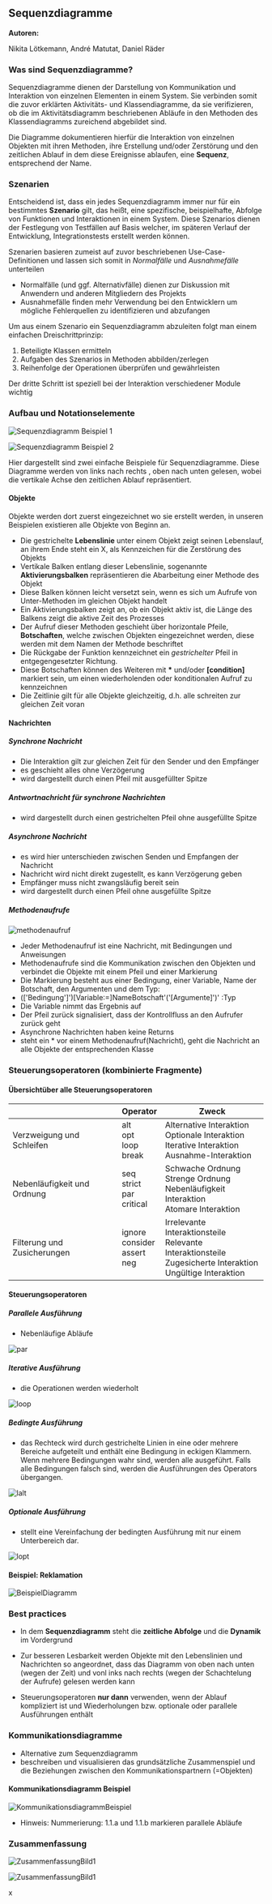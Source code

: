 ## Sequenzdiagramme

**Autoren:**

 Nikita Lötkemann, André Matutat, Daniel Räder

### Was sind Sequenzdiagramme?

Sequenzdiagramme dienen der Darstellung von Kommunikation und Interaktion von einzelnen Elementen in einem System. Sie verbinden somit die zuvor erklärten Aktivitäts- und Klassendiagramme, da sie verifizieren, ob die im Aktivitätsdiagramm beschriebenen Abläufe in den Methoden des Klassendiagramms zureichend abgebildet sind.

Die Diagramme dokumentieren hierfür die Interaktion von einzelnen Objekten mit ihren Methoden, ihre Erstellung und/oder Zerstörung  und den zeitlichen Ablauf in dem diese Ereignisse ablaufen, eine **Sequenz**, entsprechend der Name.

### Szenarien

Entscheidend ist, dass ein jedes Sequenzdiagramm immer nur für ein bestimmtes **Szenario** gilt, das heißt, eine spezifische, beispielhafte, Abfolge von Funktionen und Interaktionen in einem System.
Diese Szenarios dienen der Festlegung von Testfällen auf Basis welcher, im späteren Verlauf der Entwicklung, Integrationstests erstellt werden können.

Szenarien basieren zumeist auf zuvor beschriebenen Use-Case-Definitionen und lassen sich somit in *Normalfälle* und *Ausnahmefälle* unterteilen
- Normalfälle (und ggf. Alternativfälle) dienen zur Diskussion mit Anwendern und anderen Mitgliedern des Projekts
- Ausnahmefälle finden mehr Verwendung bei den Entwicklern um mögliche Fehlerquellen zu identifizieren und abzufangen

Um aus einem Szenario ein Sequenzdiagramm abzuleiten folgt man einem einfachen Dreischrittprinzip:
1. Beteiligte Klassen ermitteln
2. Aufgaben des Szenarios in Methoden abbilden/zerlegen
3. Reihenfolge der Operationen überprüfen und gewährleisten

Der dritte Schritt ist speziell bei der Interaktion verschiedener Module wichtig

### Aufbau und Notationselemente

![Sequenzdiagramm Beispiel 1](vorlesung9/Bilder/sequenzdiagramm_beispiel1.png)

![Sequenzdiagramm Beispiel 2](vorlesung9/Bilder/sequenzdiagramm_beispiel2.png)

Hier dargestellt sind zwei einfache Beispiele für Sequenzdiagramme.
Diese Diagramme werden von links nach rechts , oben nach unten gelesen, wobei die vertikale Achse den zeitlichen Ablauf repräsentiert.

#### Objekte
Objekte werden dort zuerst eingezeichnet wo sie erstellt werden, in unseren Beispielen existieren alle Objekte von Beginn an.
- Die gestrichelte **Lebenslinie** unter einem Objekt zeigt seinen Lebenslauf, an ihrem Ende steht ein X, als Kennzeichen für die Zerstörung des Objekts
- Vertikale Balken entlang dieser Lebenslinie, sogenannte **Aktivierungsbalken** repräsentieren die Abarbeitung einer Methode des Objekt
- Diese Balken können leicht versetzt sein, wenn es sich um Aufrufe von Unter-Methoden im gleichen Objekt handelt
- Ein Aktivierungsbalken zeigt an, ob ein Objekt aktiv ist, die Länge des Balkens zeigt die aktive Zeit des Prozesses
- Der Aufruf dieser Methoden geschieht über horizontale Pfeile, **Botschaften**, welche zwischen Objekten eingezeichnet werden, diese werden mit dem Namen der Methode beschriftet
- Die Rückgabe der Funktion kennzeichnet ein *gestrichelter* Pfeil in entgegengesetzter Richtung.
- Diese Botschaften können des Weiteren mit **\*** und/oder **[condition]** markiert sein, um einen wiederholenden oder konditionalen Aufruf zu kennzeichnen
- Die Zeitlinie gilt für alle Objekte gleichzeitig, d.h. alle schreiten zur gleichen Zeit voran

#### Nachrichten
 ##### Synchrone Nachricht
 - Die Interaktion gilt zur gleichen Zeit für den Sender und den Empfänger
 - es geschieht alles ohne Verzögerung
 - wird dargestellt durch einen Pfeil mit ausgefüllter Spitze
##### Antwortnachricht für synchrone Nachrichten
- wird dargestellt durch einen gestrichelten Pfeil ohne ausgefüllte Spitze

##### Asynchrone Nachricht
 - es wird hier unterschieden zwischen Senden und Empfangen der Nachricht
 - Nachricht wird nicht direkt zugestellt, es kann Verzögerung geben
 - Empfänger muss nicht zwangsläufig bereit sein
 - wird dargestellt durch einen Pfeil ohne ausgefüllte Spitze

##### Methodenaufrufe



![methodenaufruf](./Bilder\methodenaufruf.PNG)

- Jeder Methodenaufruf ist eine Nachricht, mit Bedingungen und Anweisungen
- Methodenaufrufe sind die Kommunikation zwischen den Objekten und verbindet die Objekte mit einem Pfeil und einer Markierung
- Die Markierung besteht aus einer Bedingung, einer Variable, Name der Botschaft, den Argumenten und dem Typ: 
- (['Bedingung']')[Variable:=]NameBotschaft'('[Argumente]')' :Typ
- Die Variable nimmt das Ergebnis auf
- Der Pfeil zurück signalisiert, dass der Kontrollfluss an den Aufrufer zurück geht
- Asynchrone Nachrichten haben keine Returns
- steht ein * vor einem Methodenaufruf(Nachricht), geht die Nachricht an alle Objekte der entsprechenden Klasse

### Steuerungsoperatoren (kombinierte Fragmente)

#### Übersichtüber alle Steuerungsoperatoren 

|                             | Operator                             | Zweck                                    |
| --------------------------- | ------------------------------------ | ---------------------------------------- |
| Verzweigung und Schleifen   | alt<br>opt <br> loop <br>break       | Alternative Interaktion <br>Optionale Interaktion <br>Iterative Interaktion <br>Ausnahme-Interaktion |
| Nebenläufigkeit und Ordnung | seq <br>strict<br>par<br>critical    | Schwache Ordnung <br>Strenge Ordnung <br>Nebenläufigkeit Interaktion <br>Atomare Interaktion |
| Filterung und Zusicherungen | ignore <br>consider<br>assert<br>neg | Irrelevante Interaktionsteile<br>Relevante Interaktionsteile <br>Zugesicherte Interaktion<br>Ungültige Interaktion |

#### Steuerungsoperatoren

##### Parallele Ausführung 

- Nebenläufige Abläufe

![par](vorlesung9/Bilder/par.PNG)

##### Iterative Ausführung

- die Operationen werden wiederholt

![loop](vorlesung9/Bilder/loop.PNG)



##### Bedingte Ausführung
- das Rechteck wird durch gestrichelte Linien in eine oder mehrere Bereiche aufgeteilt und enthält eine Bedingung in eckigen Klammern. Wenn mehrere Bedingungen wahr sind, werden alle ausgeführt. Falls alle Bedingungen falsch sind, werden die Ausführungen des Operators übergangen.

![lalt](vorlesung9/Bilder/alt.PNG)

##### Optionale Ausführung
- stellt eine Vereinfachung der bedingten Ausführung mit nur einem Unterbereich dar.

![lopt](vorlesung9/Bilder/opt.PNG)


#### Beispiel: Reklamation

![BeispielDiagramm](vorlesung9/Bilder/BeispielDiagramm.png)

### Best practices

- In dem **Sequenzdiagramm** steht die **zeitliche Abfolge** und die **Dynamik** im Vordergrund

- Zur besseren Lesbarkeit werden Objekte mit den Lebenslinien und Nachrichten so angeordnet, dass das Diagramm von oben nach unten (wegen der Zeit) und vonl inks nach rechts (wegen der Schachtelung der Aufrufe) gelesen werden kann

- Steuerungsoperatoren **nur dann** verwenden, wenn der Ablauf kompliziert ist und Wiederholungen bzw. optionale oder parallele Ausführungen enthält


### Kommunikationsdiagramme

- Alternative zum Sequenzdiagramm
- beschreiben und visualisieren das grundsätzliche Zusammenspiel und die Beziehungen zwischen den Kommunikationspartnern (=Objekten)

#### Kommunikationsdiagramm Beispiel

![KommunikationsdiagrammBeispiel](vorlesung9/Bilder/KommunikationsdiagrammBeispiel.png)

- Hinweis: Nummerierung: 1.1.a und 1.1.b markieren parallele Abläufe

### Zusammenfassung
  ![ZusammenfassungBild1](vorlesung9/Bilder/ZusammenfassungBild1.png)

  ![ZusammenfassungBild1](vorlesung9/Bilder/ZusammenfassungBild2.png)



x
